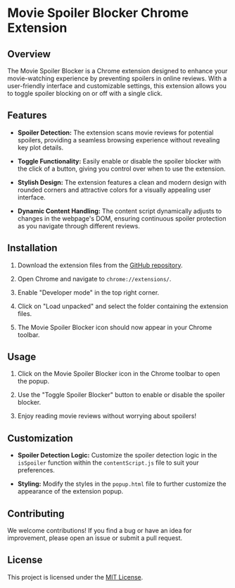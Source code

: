 # Movie Spoiler Blocker Chrome Extension

<!-- ![Movie Spoiler Blocker Logo](https://github.com/vaibhavchaubey/Movie-Spoiler-Blocker-Extension/blob/main/MovieSpoilerBlocker/icon.png) -->


## Overview

The Movie Spoiler Blocker is a Chrome extension designed to enhance your movie-watching experience by preventing spoilers in online reviews. With a user-friendly interface and customizable settings, this extension allows you to toggle spoiler blocking on or off with a single click.

## Features

- **Spoiler Detection:** The extension scans movie reviews for potential spoilers, providing a seamless browsing experience without revealing key plot details.

- **Toggle Functionality:** Easily enable or disable the spoiler blocker with the click of a button, giving you control over when to use the extension.

- **Stylish Design:** The extension features a clean and modern design with rounded corners and attractive colors for a visually appealing user interface.

- **Dynamic Content Handling:** The content script dynamically adjusts to changes in the webpage's DOM, ensuring continuous spoiler protection as you navigate through different reviews.

## Installation

1. Download the extension files from the [GitHub repository](#insert-repository-link-here).

2. Open Chrome and navigate to `chrome://extensions/`.

3. Enable "Developer mode" in the top right corner.

4. Click on "Load unpacked" and select the folder containing the extension files.

5. The Movie Spoiler Blocker icon should now appear in your Chrome toolbar.

## Usage

1. Click on the Movie Spoiler Blocker icon in the Chrome toolbar to open the popup.

2. Use the "Toggle Spoiler Blocker" button to enable or disable the spoiler blocker.

3. Enjoy reading movie reviews without worrying about spoilers!

## Customization

- **Spoiler Detection Logic:** Customize the spoiler detection logic in the `isSpoiler` function within the `contentScript.js` file to suit your preferences.

- **Styling:** Modify the styles in the `popup.html` file to further customize the appearance of the extension popup.

## Contributing

We welcome contributions! If you find a bug or have an idea for improvement, please open an issue or submit a pull request.

## License

This project is licensed under the [MIT License](LICENSE).
